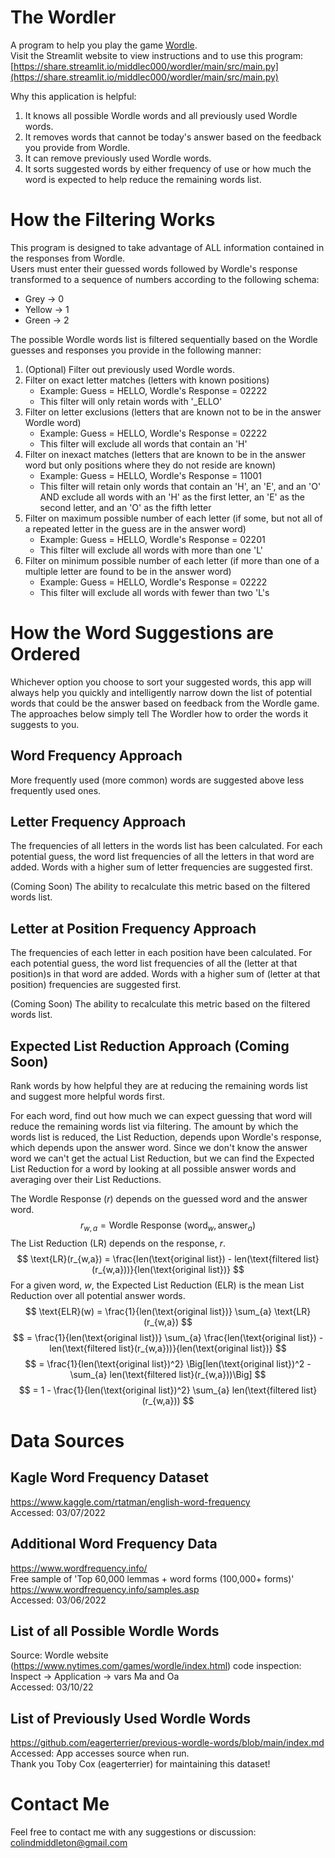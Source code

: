 # The Wordler
A program to help you play the game [Wordle](https://www.nytimes.com/games/wordle/index.html).  
Visit the Streamlit website to view instructions and to use this program:  
[https://share.streamlit.io/middlec000/wordler/main/src/main.py](https://share.streamlit.io/middlec000/wordler/main/src/main.py)  

Why this application is helpful:  
1. It knows all possible Wordle words and all previously used Wordle words.
2. It removes words that cannot be today's answer based on the feedback you provide from Wordle.
3. It can remove previously used Wordle words.
4. It sorts suggested words by either frequency of use or how much the word is expected to help reduce the remaining words list.

# How the Filtering Works
This program is designed to take advantage of ALL information contained in the responses from Wordle.  
Users must enter their guessed words followed by Wordle's response transformed to a sequence of numbers according to the following schema:
* Grey -> 0  
* Yellow -> 1  
* Green -> 2    

The possible Wordle words list is filtered sequentially based on the Wordle guesses and responses you provide in the following manner:  
1. (Optional) Filter out previously used Wordle words.
1. Filter on exact letter matches (letters with known positions)
   - Example: Guess = HELLO, Wordle's Response = 02222
   - This filter will only retain words with '_ELLO'
2. Filter on letter exclusions (letters that are known not to be in the answer Wordle word)
   - Example: Guess = HELLO, Wordle's Response = 02222
   - This filter will exclude all words that contain an 'H'
3. Filter on inexact matches (letters that are known to be in the answer word but only positions where they do not reside are known)
   - Example: Guess = HELLO, Wordle's Response = 11001
   - This filter will retain only words that contain an 'H', an 'E', and an 'O' AND exclude all words with an 'H' as the first letter, an 'E' as the second letter, and an 'O' as the fifth letter
4. Filter on maximum possible number of each letter (if some, but not all of a repeated letter in the guess are in the answer word)
   - Example: Guess = HELLO, Wordle's Response = 02201
   - This filter will exclude all words with more than one 'L'
5. Filter on minimum possible number of each letter (if more than one of a multiple letter are found to be in the answer word)
   - Example: Guess = HELLO, Wordle's Response = 02222
   - This filter will exclude all words with fewer than two 'L's

# How the Word Suggestions are Ordered
Whichever option you choose to sort your suggested words, this app will always help you quickly and intelligently narrow down the list of potential words that could be the answer based on feedback from the Wordle game. The approaches below simply tell The Wordler how to order the words it suggests to you.

## Word Frequency Approach
More frequently used (more common) words are suggested above less frequently used ones.

## Letter Frequency Approach
The frequencies of all letters in the words list has been calculated. For each potential guess, the word list frequencies of all the letters in that word are added. Words with a higher sum of letter frequencies are suggested first.  

(Coming Soon) The ability to recalculate this metric based on the filtered words list.

## Letter at Position Frequency Approach
The frequencies of each letter in each position have been calculated. For each potential guess, the word list frequencies of all the (letter at that position)s in that word are added. Words with a higher sum of (letter at that position) frequencies are suggested first.  

(Coming Soon) The ability to recalculate this metric based on the filtered words list.

## Expected List Reduction Approach (Coming Soon)
Rank words by how helpful they are at reducing the remaining words list and suggest more helpful words first.  

For each word, find out how much we can expect guessing that word will reduce the remaining words list via filtering. The amount by which the words list is reduced, the List Reduction, depends upon Wordle's response, which depends upon the answer word. Since we don't know the answer word we can't get the actual List Reduction, but we can find the Expected List Reduction for a word by looking at all possible answer words and averaging over their List Reductions.  

The Wordle Response ($r$) depends on the guessed word and the answer word.
$$
r_{w,a} = \text{Wordle Response (word}_{w}, \text{answer}_a)
$$
The List Reduction (LR) depends on the response, $r$.
$$
\text{LR}(r_{w,a}) = \frac{len(\text{original list}) - len(\text{filtered list}(r_{w,a}))}{len(\text{original list})}
$$
For a given word, $w$, the Expected List Reduction (ELR) is the mean List Reduction over all potential answer words.
$$
\text{ELR}(w) = \frac{1}{len(\text{original list})} \sum_{a} \text{LR}(r_{w,a})
$$
$$
= \frac{1}{len(\text{original list})} \sum_{a} \frac{len(\text{original list}) - len(\text{filtered list}(r_{w,a}))}{len(\text{original list})}
$$
$$
= \frac{1}{len(\text{original list})^2} \Big[len(\text{original list})^2 - \sum_{a} len(\text{filtered list}(r_{w,a}))\Big]
$$
$$
= 1 - \frac{1}{len(\text{original list})^2} \sum_{a} len(\text{filtered list}(r_{w,a}))
$$

# Data Sources
## Kagle Word Frequency Dataset
https://www.kaggle.com/rtatman/english-word-frequency  
Accessed: 03/07/2022  
## Additional Word Frequency Data
https://www.wordfrequency.info/  
Free sample of 'Top 60,000 lemmas + word forms (100,000+ forms)'  
https://www.wordfrequency.info/samples.asp  
Accessed: 03/06/2022  
## List of all Possible Wordle Words
Source: Wordle website (https://www.nytimes.com/games/wordle/index.html) code inspection:  
Inspect -> Application -> vars Ma and Oa  
Accessed: 03/10/22  
## List of Previously Used Wordle Words
https://github.com/eagerterrier/previous-wordle-words/blob/main/index.md  
Accessed: App accesses source when run.  
Thank you Toby Cox (eagerterrier) for maintaining this dataset!  

# Contact Me
Feel free to contact me with any suggestions or discussion:  
colindmiddleton@gmail.com